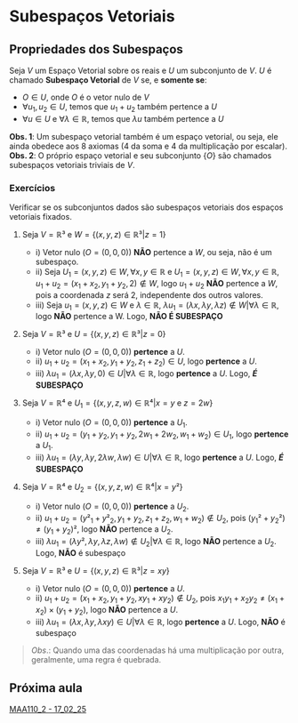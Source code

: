 # Subespaços Vetoriais
## Propriedades dos Subespaços
Seja $V$ um Espaço Vetorial sobre os reais e $U$ um subconjunto de $V$. $U$ é chamado **Subespaço Vetorial** de $V$ se, e **somente se**:
- $O \in U$, onde $O$ é o vetor nulo de $V$
- $\forall u_1, u_2 \in U$, temos que $u_1+u_2$ também pertence a $U$
- $\forall u \in U$ e $\forall \lambda \in \mathbb{R}$, temos que $\lambda u$ também pertence a $U$ 

**Obs. 1**: Um subespaço vetorial também é um espaço vetorial, ou seja, ele ainda obedece aos 8 axiomas (4 da soma e 4 da multiplicação por escalar).
**Obs. 2**: O próprio espaço vetorial e seu subconjunto {$O$} são chamados subespaços vetoriais triviais de $V$.

### Exercícios
Verificar se os subconjuntos dados são subespaços vetoriais dos espaços vetoriais fixados.
1. Seja $V = \mathbb{R}³$ e $W = \{(x,y,z) \in \mathbb{R}³ | z = 1\}$
	- i) Vetor nulo ($O = (0,0,0)$) **NÃO** pertence a $W$, ou seja, não é um subespaço.
	- ii) Seja $U_1 = (x,y,z) \in W, \forall x,y \in \mathbb{R}$ e $U_1 = (x,y,z) \in W, \forall x,y \in \mathbb{R}$, $u_1 + u_2 = (x_1+x_2, y_1+y_2, 2) \notin W$, logo $u_1 + u_2$ **NÃO** pertence a $W$, pois a coordenada $z$ será 2, independente dos outros valores.
	- iii) Seja $u_1 = (x,y,z) \in W$ e $\lambda \in \mathbb{R}$, $\lambda u_1 = (\lambda x,\lambda y,\lambda z) \notin W | \forall \lambda \in \mathbb{R}$, logo **NÃO** pertence a W.
	Logo, **NÃO É SUBESPAÇO**

2. Seja $V = \mathbb{R}³$ e $U = \{(x,y,z) \in \mathbb{R}³ | z = 0\}$
	- i) Vetor nulo ($O = (0,0,0)$) **pertence** a $U$.
	- ii) $u_1 + u_2 = (x_1+x_2, y_1+y_2, z_1+z_2) \in U$, logo **pertence** a $U$.
	- iii) $\lambda u_1 = (\lambda x, \lambda y, 0) \in U | \forall \lambda \in \mathbb{R}$, logo **pertence** a $U$.
	Logo, ***É* SUBESPAÇO**

3. Seja $V = \mathbb{R}⁴$ e $U_1 = \{(x,y,z,w) \in \mathbb{R}⁴ | x = y \text{ e } z = 2w\}$
	- i) Vetor nulo ($O = (0,0,0)$) **pertence** a $U_1$.
	- ii) $u_1 + u_2 = (y_1+y_2, y_1+y_2, 2w_1+2w_2, w_1+w_2) \in U_1$, logo **pertence** a $U_1$.
	- iii) $\lambda u_1 = (\lambda y, \lambda y, 2\lambda w, \lambda w) \in U | \forall \lambda \in \mathbb{R}$, logo **pertence** a $U$.
	Logo, ***É* SUBESPAÇO**

4. Seja $V = \mathbb{R}⁴$ e $U_2 = \{(x,y,z,w) \in \mathbb{R}⁴ | x = y²\}$
	- i) Vetor nulo ($O = (0,0,0)$) **pertence** a $U_2$.
	- ii) $u_1 + u_2 = (y²_1+y²_2, y_1+y_2, z_1+z_2, w_1+w_2) \notin U_2$, pois $(y_1² + y_2²) \neq (y_1 + y_2)²$, logo **NÃO** pertence a $U_2$.
	- iii) $\lambda u_1 = (\lambda y², \lambda y, \lambda z, \lambda w) \notin U_2 | \forall \lambda \in \mathbb{R}$, logo **NÃO** pertence a $U_2$.
	Logo, **NÃO** é subespaço

5. Seja $V = \mathbb{R}³$ e $U = \{(x,y,z) \in \mathbb{R}³ | z = xy\}$
	- i) Vetor nulo ($O = (0,0,0)$) **pertence** a $U$.
	- ii) $u_1 + u_2 = (x_1+x_2, y_1+y_2, xy_1+xy_2) \notin U_2$, pois $x_1y_1 + x_2y_2 \neq (x_1+x_2) \times (y_1+y_2)$, logo **NÃO** pertence a $U$.
	- iii) $\lambda u_1 = (\lambda x, \lambda y, \lambda xy) \in U | \forall \lambda \in \mathbb{R}$, logo **pertence** a $U$.
	Logo, **NÃO** é subespaço

> *Obs*.: Quando uma das coordenadas há uma multiplicação por outra, geralmente, uma regra é quebrada.

## Próxima aula
[MAA110_2 - 17_02_25](MAA110_2%20-%2017_02_25.md)